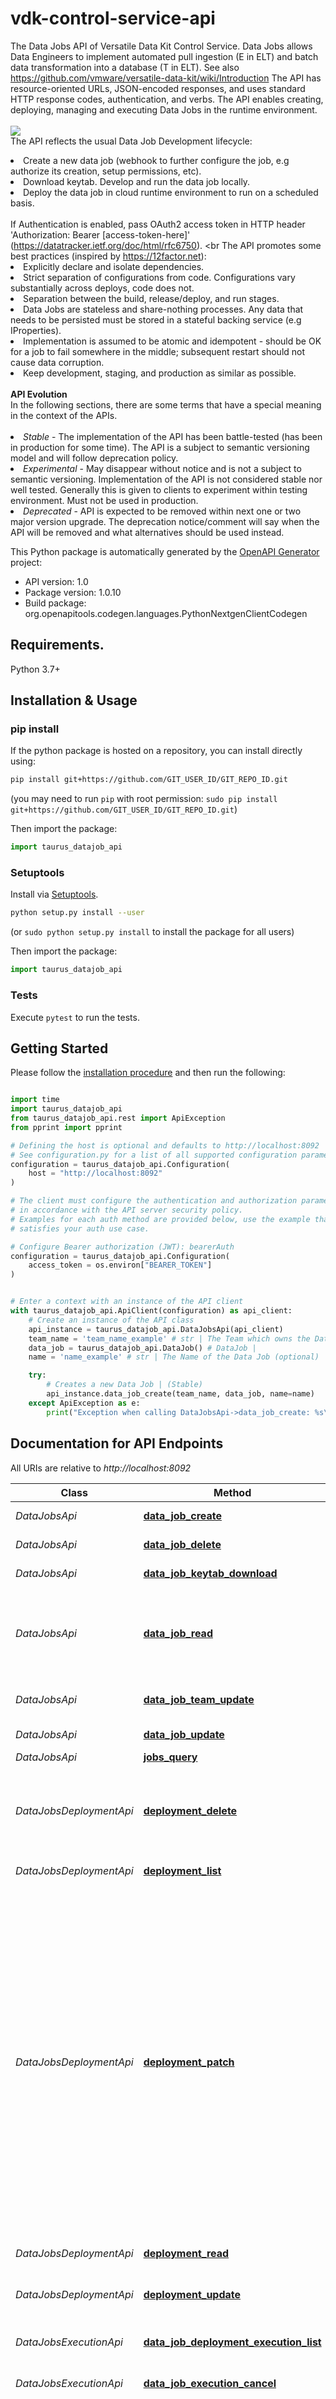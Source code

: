 # vdk-control-service-api
The Data Jobs API of Versatile Data Kit Control Service. Data Jobs allows Data Engineers to implement automated pull ingestion (E in ELT) and batch data transformation into a database (T in ELT). See also https://github.com/vmware/versatile-data-kit/wiki/Introduction
The API has resource-oriented URLs, JSON-encoded responses, and uses standard HTTP response codes, authentication, and verbs. The API enables creating, deploying, managing and executing Data Jobs in the runtime environment.<br> <br> ![](https://github.com/vmware/versatile-data-kit/wiki/vdk-data-job-lifecycle-state-diagram.png) <br> The API reflects the usual Data Job Development lifecycle:<br> <li> Create a new data job (webhook to further configure the job, e.g authorize its creation, setup permissions, etc). <li> Download keytab. Develop and run the data job locally. <li> Deploy the data job in cloud runtime environment to run on a scheduled basis. <br><br> If Authentication is enabled, pass OAuth2 access token in HTTP header 'Authorization: Bearer [access-token-here]' (https://datatracker.ietf.org/doc/html/rfc6750). <br
The API promotes some best practices (inspired by https://12factor.net): <li> Explicitly declare and isolate dependencies. <li> Strict separation of configurations from code. Configurations vary substantially across deploys, code does not. <li> Separation between the build, release/deploy, and run stages. <li> Data Jobs are stateless and share-nothing processes. Any data that needs to be persisted must be stored in a stateful backing service (e.g IProperties). <li> Implementation is assumed to be atomic and idempotent - should be OK for a job to fail somewhere in the middle; subsequent restart should not cause data corruption. <li> Keep development, staging, and production as similar as possible. <br><br> <b>API Evolution</b><br> In the following sections, there are some terms that have a special meaning in the context of the APIs. <br><br> <li> <i>Stable</i> - The implementation of the API has been battle-tested (has been in production for some time). The API is a subject to semantic versioning model and will follow deprecation policy. <li> <i>Experimental</i> - May disappear without notice and is not a subject to semantic versioning. Implementation of the API is not considered stable nor well tested. Generally this is given to clients to experiment within testing environment. Must not be used in production. <li> <i>Deprecated</i> - API is expected to be removed within next one or two major version upgrade. The deprecation notice/comment will say when the API will be removed and what alternatives should be used instead.

This Python package is automatically generated by the [OpenAPI Generator](https://openapi-generator.tech) project:

- API version: 1.0
- Package version: 1.0.10
- Build package: org.openapitools.codegen.languages.PythonNextgenClientCodegen

## Requirements.

Python 3.7+

## Installation & Usage
### pip install

If the python package is hosted on a repository, you can install directly using:

```sh
pip install git+https://github.com/GIT_USER_ID/GIT_REPO_ID.git
```
(you may need to run `pip` with root permission: `sudo pip install git+https://github.com/GIT_USER_ID/GIT_REPO_ID.git`)

Then import the package:
```python
import taurus_datajob_api
```

### Setuptools

Install via [Setuptools](http://pypi.python.org/pypi/setuptools).

```sh
python setup.py install --user
```
(or `sudo python setup.py install` to install the package for all users)

Then import the package:
```python
import taurus_datajob_api
```

### Tests

Execute `pytest` to run the tests.

## Getting Started

Please follow the [installation procedure](#installation--usage) and then run the following:

```python

import time
import taurus_datajob_api
from taurus_datajob_api.rest import ApiException
from pprint import pprint

# Defining the host is optional and defaults to http://localhost:8092
# See configuration.py for a list of all supported configuration parameters.
configuration = taurus_datajob_api.Configuration(
    host = "http://localhost:8092"
)

# The client must configure the authentication and authorization parameters
# in accordance with the API server security policy.
# Examples for each auth method are provided below, use the example that
# satisfies your auth use case.

# Configure Bearer authorization (JWT): bearerAuth
configuration = taurus_datajob_api.Configuration(
    access_token = os.environ["BEARER_TOKEN"]
)


# Enter a context with an instance of the API client
with taurus_datajob_api.ApiClient(configuration) as api_client:
    # Create an instance of the API class
    api_instance = taurus_datajob_api.DataJobsApi(api_client)
    team_name = 'team_name_example' # str | The Team which owns the Data Job
    data_job = taurus_datajob_api.DataJob() # DataJob | 
    name = 'name_example' # str | The Name of the Data Job (optional)

    try:
        # Creates a new Data Job | (Stable)
        api_instance.data_job_create(team_name, data_job, name=name)
    except ApiException as e:
        print("Exception when calling DataJobsApi->data_job_create: %s\n" % e)

```

## Documentation for API Endpoints

All URIs are relative to *http://localhost:8092*

Class | Method | HTTP request | Description
------------ | ------------- | ------------- | -------------
*DataJobsApi* | [**data_job_create**](docs/DataJobsApi.md#data_job_create) | **POST** /data-jobs/for-team/{team_name}/jobs | Creates a new Data Job | (Stable)
*DataJobsApi* | [**data_job_delete**](docs/DataJobsApi.md#data_job_delete) | **DELETE** /data-jobs/for-team/{team_name}/jobs/{job_name} | Delete Data Job | (Stable)
*DataJobsApi* | [**data_job_keytab_download**](docs/DataJobsApi.md#data_job_keytab_download) | **GET** /data-jobs/for-team/{team_name}/jobs/{job_name}/keytab | Get data job keytab. | (Stable)
*DataJobsApi* | [**data_job_read**](docs/DataJobsApi.md#data_job_read) | **GET** /data-jobs/for-team/{team_name}/jobs/{job_name} | Retrieves details of an existing Data Job by specifying the name of the Data Job. | (Stable)
*DataJobsApi* | [**data_job_team_update**](docs/DataJobsApi.md#data_job_team_update) | **PUT** /data-jobs/for-team/{team_name}/jobs/{job_name}/team/{new_team} | Update API for Data Jobs team | (Stable)
*DataJobsApi* | [**data_job_update**](docs/DataJobsApi.md#data_job_update) | **PUT** /data-jobs/for-team/{team_name}/jobs/{job_name} | Update Data Job. | (Stable)
*DataJobsApi* | [**jobs_query**](docs/DataJobsApi.md#jobs_query) | **GET** /data-jobs/for-team/{team_name}/jobs | List Data Jobs  | (Experimental)
*DataJobsDeploymentApi* | [**deployment_delete**](docs/DataJobsDeploymentApi.md#deployment_delete) | **DELETE** /data-jobs/for-team/{team_name}/jobs/{job_name}/deployments/{deployment_id} | Delete Deployment of a Data Job. Currently executing Data Job will be left to finish.  | (Stable) 
*DataJobsDeploymentApi* | [**deployment_list**](docs/DataJobsDeploymentApi.md#deployment_list) | **GET** /data-jobs/for-team/{team_name}/jobs/{job_name}/deployments | Get Data Job deployments. | (Stable)
*DataJobsDeploymentApi* | [**deployment_patch**](docs/DataJobsDeploymentApi.md#deployment_patch) | **PATCH** /data-jobs/for-team/{team_name}/jobs/{job_name}/deployments/{deployment_id} | Patch a deployment of a Data Job. Use it to change the configuration of a data job. For example: to enable or disable deployment, to change the vdk version. The operation is guranteed to be synchrounous so it cannot be used to deploy new version of a data job - job_version cannot be changed using PATCH. Use POST .../deployments for this. | (Stable) 
*DataJobsDeploymentApi* | [**deployment_read**](docs/DataJobsDeploymentApi.md#deployment_read) | **GET** /data-jobs/for-team/{team_name}/jobs/{job_name}/deployments/{deployment_id} | Get Data Job deployments. | (Stable)
*DataJobsDeploymentApi* | [**deployment_update**](docs/DataJobsDeploymentApi.md#deployment_update) | **POST** /data-jobs/for-team/{team_name}/jobs/{job_name}/deployments | Creates or updates a deployment of a Data Job. | (Stable)
*DataJobsExecutionApi* | [**data_job_deployment_execution_list**](docs/DataJobsExecutionApi.md#data_job_deployment_execution_list) | **GET** /data-jobs/for-team/{team_name}/jobs/{job_name}/deployments/{deployment_id}/executions | Get Data Jobs (recent) executions. | (Experimental)
*DataJobsExecutionApi* | [**data_job_execution_cancel**](docs/DataJobsExecutionApi.md#data_job_execution_cancel) | **DELETE** /data-jobs/for-team/{team_name}/jobs/{job_name}/executions/{execution_id} | Cancel (if running) Data Job Execution | (Experimental)
*DataJobsExecutionApi* | [**data_job_execution_list**](docs/DataJobsExecutionApi.md#data_job_execution_list) | **GET** /data-jobs/for-team/{team_name}/jobs/{job_name}/executions | Get Data Jobs (recent) executions. (Execution API is still experimental and must not be used in production) | (Experimental)
*DataJobsExecutionApi* | [**data_job_execution_read**](docs/DataJobsExecutionApi.md#data_job_execution_read) | **GET** /data-jobs/for-team/{team_name}/jobs/{job_name}/executions/{execution_id} | Get Data Job Execution details. | (Experimental)
*DataJobsExecutionApi* | [**data_job_execution_start**](docs/DataJobsExecutionApi.md#data_job_execution_start) | **POST** /data-jobs/for-team/{team_name}/jobs/{job_name}/deployments/{deployment_id}/executions | Trigger Data Job Execution. | (Experimental)
*DataJobsExecutionApi* | [**data_job_logs_download**](docs/DataJobsExecutionApi.md#data_job_logs_download) | **GET** /data-jobs/for-team/{team_name}/jobs/{job_name}/executions/{execution_id}/logs | Download data job logs. This API is guranteed to provide logs only if the jobs is currently running. For logs from older job executions - use logsUrl field passed by GET execution API or jobsQuery API. | (Experimental) 
*DataJobsPropertiesApi* | [**data_job_properties_read**](docs/DataJobsPropertiesApi.md#data_job_properties_read) | **GET** /data-jobs/for-team/{team_name}/jobs/{job_name}/deployments/{deployment_id}/properties | Get Data Job properties.
*DataJobsPropertiesApi* | [**data_job_properties_update**](docs/DataJobsPropertiesApi.md#data_job_properties_update) | **PUT** /data-jobs/for-team/{team_name}/jobs/{job_name}/deployments/{deployment_id}/properties | Update Data Job properties.
*DataJobsServiceApi* | [**info**](docs/DataJobsServiceApi.md#info) | **GET** /data-jobs/for-team/{team_name}/info | Get API and Data Jobs Service info, list of supported python versions
*DataJobsSourcesApi* | [**data_job_sources_download**](docs/DataJobsSourcesApi.md#data_job_sources_download) | **GET** /data-jobs/for-team/{team_name}/jobs/{job_name}/sources | Download data job source code. | (Not Implemented)
*DataJobsSourcesApi* | [**sources_delete**](docs/DataJobsSourcesApi.md#sources_delete) | **DELETE** /data-jobs/for-team/{team_name}/jobs/{job_name}/sources | Delete Data Job source.
*DataJobsSourcesApi* | [**sources_upload**](docs/DataJobsSourcesApi.md#sources_upload) | **POST** /data-jobs/for-team/{team_name}/jobs/{job_name}/sources | Upload Data Job source code. | (Stable)


## Documentation For Models

 - [DataJob](docs/DataJob.md)
 - [DataJobApiInfo](docs/DataJobApiInfo.md)
 - [DataJobConfig](docs/DataJobConfig.md)
 - [DataJobContacts](docs/DataJobContacts.md)
 - [DataJobDeployment](docs/DataJobDeployment.md)
 - [DataJobDeploymentStatus](docs/DataJobDeploymentStatus.md)
 - [DataJobExecution](docs/DataJobExecution.md)
 - [DataJobExecutionLogs](docs/DataJobExecutionLogs.md)
 - [DataJobExecutionRequest](docs/DataJobExecutionRequest.md)
 - [DataJobMode](docs/DataJobMode.md)
 - [DataJobPage](docs/DataJobPage.md)
 - [DataJobQueryResponse](docs/DataJobQueryResponse.md)
 - [DataJobQueryResponseWithError](docs/DataJobQueryResponseWithError.md)
 - [DataJobResources](docs/DataJobResources.md)
 - [DataJobSchedule](docs/DataJobSchedule.md)
 - [DataJobSummary](docs/DataJobSummary.md)
 - [DataJobVersion](docs/DataJobVersion.md)
 - [Error](docs/Error.md)


<a id="documentation-for-authorization"></a>
## Documentation For Authorization


Authentication schemes defined for the API:
<a id="bearerAuth"></a>
### bearerAuth

- **Type**: Bearer authentication (JWT)


## Author




